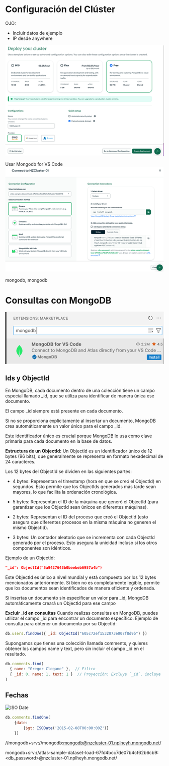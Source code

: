 
# Configuración del Clúster

OJO: 
- Incluir datos de ejemplo
- IP desde anywhere

![Clúster](../../x-assets/UF1845/mongo.cluster.png)

Usar Mongodb for VS Code
![Conexion](../../x-assets/UF1845/mongo.connection.png)

mongodb, mongodb



# Consultas con MongoDB

![Extension](../../x-assets/UF1845/mongo.extension.png)

## Ids y ObjectId
En MongoDB, cada documento dentro de una colección tiene un campo especial llamado _id, que se utiliza para identificar de manera única ese documento.

El campo _id siempre está presente en cada documento.

Si no se proporciona explícitamente al insertar un documento, MongoDB crea automáticamente un valor único para el campo _id.

Este identificador único es crucial porque MongoDB lo usa como clave primaria para cada documento en la base de datos.


**Estructura de un ObjectId:**
Un ObjectId es un identificador único de 12 bytes (96 bits), que generalmente se representa en formato hexadecimal de 24 caracteres.

Los 12 bytes del ObjectId se dividen en las siguientes partes:

- 4 bytes: Representan el timestamp (hora en que se creó el ObjectId) en segundos. Esto permite que los ObjectIds generados más tarde sean mayores, lo que facilita la ordenación cronológica.

- 5 bytes: Representan el ID de la máquina que generó el ObjectId (para garantizar que los ObjectId sean únicos en diferentes máquinas).

- 2 bytes: Representan el ID del proceso que creó el ObjectId (esto asegura que diferentes procesos en la misma máquina no generen el mismo ObjectId).

- 3 bytes: Un contador aleatorio que se incrementa con cada ObjectId generado por el proceso. Esto asegura la unicidad incluso si los otros componentes son idénticos.

Ejemplo de un ObjectId:
```json
"_id": ObjectId("5a9427648b0beebeb6957a4b")
```
Este ObjectId es único a nivel mundial y está compuesto por los 12 bytes mencionados anteriormente. Si bien no es completamente legible, permite que los documentos sean identificados de manera eficiente y ordenada.

Si insertas un documento sin especificar un valor para _id, MongoDB automáticamente creará un ObjectId para ese campo

**Excluir _id en consultas**
Cuando realizas consultas en MongoDB, puedes utilizar el campo _id para encontrar un documento específico. Ejemplo de consulta para obtener un documento por su ObjectId:

```js
db.users.findOne({ _id: ObjectId("605c72ef1532073e007f8d9b") })
```

Supongamos que tienes una colección llamada comments, y quieres obtener los campos name y text, pero sin incluir el campo _id en el resultado.

```js
db.comments.find(
  { name: "Gregor Clegane" },  // Filtro
  { _id: 0, name: 1, text: 1 }  // Proyección: Excluye `_id`, incluye `name` y `text`
)
```

## Fechas

![ISO Date](../../x-assets/UF1845/iso-date.jpg)

```js
db.comments.findOne(
    {date: 
        {$gt: ISODate('2015-02-08T00:00:00Z')} 
    })
```

//mongodb+srv://mongodb:mongodb@nzcluster-01.nplheyh.mongodb.net/

mongodb+srv://atlas-sample-dataset-load-67fd4bcc7de07b4cf62b6cb9:<db_password>@nzcluster-01.nplheyh.mongodb.net/
